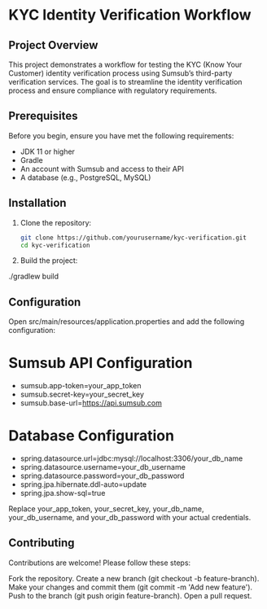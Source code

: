 # KYC Identity Verification Workflow

## Project Overview

This project demonstrates a workflow for testing the KYC (Know Your Customer) identity verification process using Sumsub’s third-party verification services. The goal is to streamline the identity verification process and ensure compliance with regulatory requirements.

## Prerequisites

Before you begin, ensure you have met the following requirements:

- JDK 11 or higher
- Gradle
- An account with Sumsub and access to their API
- A database (e.g., PostgreSQL, MySQL)

## Installation

1. Clone the repository:
   ```bash
   git clone https://github.com/yourusername/kyc-verification.git
   cd kyc-verification

2. Build the project:
   
./gradlew build

## Configuration
Open src/main/resources/application.properties and add the following configuration:

# Sumsub API Configuration
- sumsub.app-token=your_app_token
- sumsub.secret-key=your_secret_key
- sumsub.base-url=https://api.sumsub.com

# Database Configuration

- spring.datasource.url=jdbc:mysql://localhost:3306/your_db_name
- spring.datasource.username=your_db_username
- spring.datasource.password=your_db_password
- spring.jpa.hibernate.ddl-auto=update
- spring.jpa.show-sql=true

Replace your_app_token, your_secret_key, your_db_name, your_db_username, and your_db_password with your actual credentials.

## Contributing
Contributions are welcome! Please follow these steps:

Fork the repository.
Create a new branch (git checkout -b feature-branch).
Make your changes and commit them (git commit -m 'Add new feature').
Push to the branch (git push origin feature-branch).
Open a pull request.
